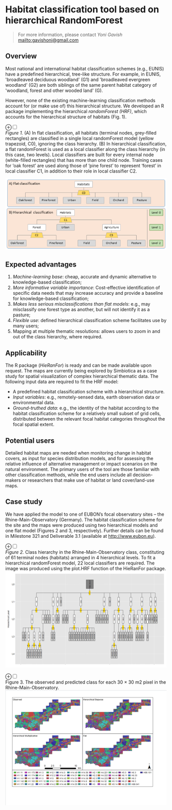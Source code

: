 Habitat classification tool based on hierarchical RandomForest
==============================================================

> For more information, please contact *Yoni Gavish*
> [mailto:gavishoni@gmail.com](mailto:gavishoni@gmail.com)

Overview
--------

<span class="newthought">Most national and international habitat</span>
classification schemes (e.g., EUNIS) have a predefined hierarchical,
tree-like structure. For example, in EUNIS, 'broadleaved deciduous
woodland' (G1) and 'broadleaved evergreen woodland' (G2) are both
siblings of the same parent habitat category of 'woodland, forest and
other wooded land' (G).

However, none of the existing machine-learning classification methods
account for (or make use of) this hierarchical structure. We developed
an R package implementing the hierarchical *randomForest (HRF)*, which
accounts for the hierarchical structure of habitats (Fig. 1).

<label for="tufte-mn-" class="margin-toggle">⊕</label><input type="checkbox" id="tufte-mn-" class="margin-toggle"><span
class="marginnote"><span style="display: block;"><em>Figure 1.</em> (A)
In flat classification, all habitats (terminal nodes, grey-filled
rectangles) are classified in a single local randomForest model (yellow
trapezoid, C0), ignoring the class hierarchy. (B) In hierarchical
classification, a flat randomForest is used as a local classifier along
the class hierarchy (in this case, two levels). Local classifiers are
built for every internal node (white-filled rectangles) that has more
than one child node. Training cases for ‘oak forest’ are used along
those of ‘pine forest’ to represent ‘forest’ in local classifier C1, in
addition to their role in local classifier C2.</span></span>

![Figure 1. (A)](fig1.png)

Expected advantages
-------------------

1.  *Machine-learning base*: cheap, accurate and dynamic alternative to
    knowledge-based classification;
2.  *More informative variable importance*: Cost-effective
    identification of specific data needs that may increase accuracy and
    provide a baseline for knowledge-based classification;
3.  *Makes less serious misclassifications than flat models*: e.g., may
    misclassify one forest type as another, but will not identify it as
    a pasture;
4.  *Flexible use*: defined hierarchical classification scheme
    facilitates use by many users;
5.  Mapping at multiple thematic resolutions: allows users to zoom in
    and out of the class hierarchy, where required.

Applicability
-------------

The R package (*HieRanFor*) is ready and can be made available upon
request. The maps are currently being explored by Simbiotica as a case
study for spatial visualization of complex hierarchical thematic data.
The following input data are required to fit the HRF model:

-   A predefined habitat classification scheme with a hierarchical
    structure.
-   *Input variables*: e.g., remotely-sensed data, earth observation
    data or environmental data.
-   *Ground-truthed data*: e.g., the identity of the habitat according
    to the habitat classification scheme for a relatively small subset
    of grid cells, distributed between the relevant focal habitat
    categories throughout the focal spatial extent.

Potential users
---------------

Detailed habitat maps are needed when monitoring change in habitat
covers, as input for species distribution models, and for assessing the
relative influence of alternative management or impact scenarios on the
natural environment. The primary users of the tool are those familiar
with other classification methods, while the end users include all
decision-makers or researchers that make use of habitat or land
cover/land-use maps.

Case study
----------

We have applied the model to one of EUBON’s focal observatory sites –
the Rhine-Main-Observatory (Germany). The habitat classification scheme
for the site and the maps were produced using two hierarchical models
and one flat model (Figures 2 and 3, respectively). Further details can
be found in Milestone 321 and Deliverable 3.1 (available at
<http://www.eubon.eu>).

<label for="tufte-mn-" class="margin-toggle">⊕</label><input type="checkbox" id="tufte-mn-" class="margin-toggle"><span
class="marginnote"><span style="display: block;"><em>Figure 2.</em>
Class hierarchy in the Rhine-Main-Observatory class, constituting of 61
terminal nodes (habitats) arranged in 4 hierarchical levels. To fit a
hierarchical randomForest model, 22 local classifiers are required. The
image was produced using the plot.HRF function of the HieRanFor
package.</span></span> ![Figure 2.](fig2.png)

<label for="tufte-mn-" class="margin-toggle">⊕</label><input type="checkbox" id="tufte-mn-" class="margin-toggle"><span
class="marginnote"><span style="display: block;">Figure 3. The observed
and predicted class for each 30 × 30 m2 pixel in the
Rhine-Main-Observatory.</span></span> ![Figure 3.](fig3.png)
